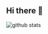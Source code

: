 ## Hi there 👋

<picture decoding="async" loading="lazy">
  <source media="(prefers-color-scheme: light)" srcset="https://pixel-profile.vercel.app/api/github-stats?username=Zuitebiechan&theme=rainbow&pixelate_avatar=false">
  <source media="(prefers-color-scheme: dark)" srcset="https://pixel-profile.vercel.app/api/github-stats?username=Zuitebiechan&screen_effect=true&theme=blue_chill">
  <img alt="github stats" src="https://pixel-profile.vercel.app/api/github-stats?username=Zuitebiechan&theme=summer">
</picture>
<!--
**Zuitebiechan/Zuitebiechan** is a ✨ _special_ ✨ repository because its `README.md` (this file) appears on your GitHub profile.

Here are some ideas to get you started:

- 🔭 I’m currently working on ...
- 🌱 I’m currently learning ...
- 👯 I’m looking to collaborate on ...
- 🤔 I’m looking for help with ...
- 💬 Ask me about ...
- 📫 How to reach me: ...
- 😄 Pronouns: ...
- ⚡ Fun fact: ...
-->
